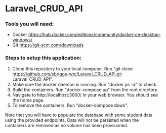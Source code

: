 # Laravel_CRUD_API

### Tools you will need:
- Docker https://hub.docker.com/editions/community/docker-ce-desktop-windows/
- Git https://git-scm.com/downloads

### Steps to setup this application:
1) Clone this repository to your local computer. Run "git clone https://github.com/sbriggs-wtc/Laravel_CRUD_API.git Laravel_CRUD_API".
2) Make sure the docker daemon is running. Run "docker ps -a" to check.
3) Build the containers. Run "docker-compose up" from the root directory.
4) Navigate to http://localhost:3000/ in your web browser. You should see the home page.
5) To remove the containers, Run "docker-compose down".

Note that you will have to populate the database with some student data using the provided endpoints.
Data will not be persisted when the containers are removed as no volume has been provisioned.
